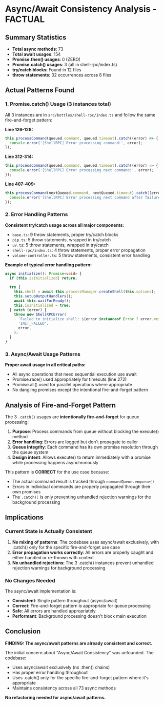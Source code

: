 # Async/Await Consistency Analysis - FACTUAL

## Summary Statistics
- **Total async methods**: 73
- **Total await usages**: 154
- **Promise.then() usages**: 0 (ZERO)
- **Promise.catch() usages**: 3 (all in shell-rpc/index.ts)
- **try/catch blocks**: Found in 12 files
- **throw statements**: 32 occurrences across 8 files

## Actual Patterns Found

### 1. Promise.catch() Usage (3 instances total)

All 3 instances are in `src/bottles/shell-rpc/index.ts` and follow the same fire-and-forget pattern:

**Line 126-128:**
```typescript
this.processCommand(queued.command, queued.timeout).catch((error) => {
  console.error('[ShellRPC] Error processing command:', error);
});
```

**Line 312-314:**
```typescript
this.processCommand(queued.command, queued.timeout).catch((error) => {
  console.error('[ShellRPC] Error processing next command:', error);
});
```

**Line 407-409:**
```typescript
this.processCommand(nextQueued.command, nextQueued.timeout).catch((error) => {
  console.error('[ShellRPC] Error processing next command after failure:', error);
});
```

### 2. Error Handling Patterns

**Consistent try/catch usage across all major components:**
- `base.ts`: 9 throw statements, proper try/catch blocks
- `pip.ts`: 5 throw statements, wrapped in try/catch
- `uv.ts`: 5 throw statements, wrapped in try/catch
- `shell-rpc/index.ts`: 4 throw statements, proper error propagation
- `volume-controller.ts`: 5 throw statements, consistent error handling

**Example of typical error handling pattern:**
```typescript
async initialize(): Promise<void> {
  if (this.isInitialized) return;
  
  try {
    this.shell = await this.processManager.createShell(this.options);
    this.setupOutputHandlers();
    await this.waitForReady();
    this.isInitialized = true;
  } catch (error) {
    throw new ShellRPCError(
      `Failed to initialize shell: ${error instanceof Error ? error.message : 'Unknown error'}`,
      'INIT_FAILED',
      error,
    );
  }
}
```

### 3. Async/Await Usage Patterns

**Proper await usage in all critical paths:**
- All async operations that need sequential execution use await
- Promise.race() used appropriately for timeouts (line 272)
- Promise.all() used for parallel operations where appropriate
- No dangling promises except the intentional fire-and-forget pattern

## Analysis of Fire-and-Forget Pattern

The 3 `.catch()` usages are **intentionally fire-and-forget** for queue processing:

1. **Purpose**: Process commands from queue without blocking the execute() method
2. **Error handling**: Errors are logged but don't propagate to caller
3. **Queue integrity**: Each command has its own promise resolution through the queue system
4. **Design intent**: Allows execute() to return immediately with a promise while processing happens asynchronously

This pattern is **CORRECT** for the use case because:
- The actual command result is tracked through `commandQueue.enqueue()` 
- Errors in individual commands are properly propagated through their own promises
- The `.catch()` is only preventing unhandled rejection warnings for the background processing

## Implications

### Current State is Actually Consistent

1. **No mixing of patterns**: The codebase uses async/await exclusively, with .catch() only for the specific fire-and-forget use case
2. **Error propagation works correctly**: All errors are properly caught and either handled or re-thrown with context
3. **No unhandled rejections**: The 3 .catch() instances prevent unhandled rejection warnings for background processing

### No Changes Needed

The async/await implementation is:
- **Consistent**: Single pattern throughout (async/await)
- **Correct**: Fire-and-forget pattern is appropriate for queue processing
- **Safe**: All errors are handled appropriately
- **Performant**: Background processing doesn't block main execution

## Conclusion

**FINDING: The async/await patterns are already consistent and correct.**

The initial concern about "Async/Await Consistency" was unfounded. The codebase:
- Uses async/await exclusively (no .then() chains)
- Has proper error handling throughout
- Uses .catch() only for the specific fire-and-forget pattern where it's appropriate
- Maintains consistency across all 73 async methods

**No refactoring needed for async/await patterns.**